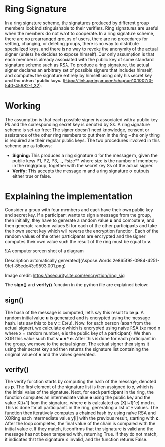 ﻿# Ring Signature
In a ring signature scheme, the signatures produced by different group members look indistinguishable to their verifiers. Ring signatures are useful when the members do not want to cooperate. In a ring signature scheme, there are no prearranged groups of users, there are no procedures for setting, changing, or deleting groups, there is no way to distribute specialized keys, and there is no way to revoke the anonymity of the actual signer (unless he decides to expose himself). Our only assumption is that each member is already associated with the public key of some standard signature scheme such as RSA. To produce a ring signature, the actual signer declares an arbitrary set of possible signers that includes himself, and computes the signature entirely by himself using only his secret key and the others’ public keys. (<https://link.springer.com/chapter/10.1007/3-540-45682-1_32>). 
# Working
The assumption is that each possible signer is associated with a public key Pk and the corresponding secret key is denoted by Sk. A ring signature scheme is set-up free: The signer doesn’t need knowledge, consent or assistance of the other ring members to put them in the ring – the only thing is required are their regular public keys. The two procedures involved in this scheme are as follows:

- **Signing:** This produces a ring signature σ for the message m, given the public keys P1,  P2,  P3,…,  Psize** where size is the number of members in the ring/group, together with the secret key  Ss of the actual signer.
- **Verify:** This accepts the message m and a ring signature σ, outputs either true or false.
# Explaining the implementation
Consider a group with four members and each have their own public key and secret key. If a participant wants to sign a message from the group, then initially, they have to generate a random value **u** and compute **v**, and then generate random values Si for each of the other participants and take their own secret key which will reverse the encryption function. Each of the random values of the other participants are encrypted and the signer computes their own value such the result of the ring must be equal to **v**. 

![A computer screen shot of a diagram

Description automatically generated](Aspose.Words.2e865f99-0984-4251-9fef-85edc43c9593.001.png)

Image credit: <https://asecuritysite.com/encryption/ring_sig>

The **sign()** and **verify()** function in the python file are explained below:
## sign()
The hash of the message is computed, let’s say this result to be **p**. A random initial value **u** is generated and is encrypted using the message hash, lets say this to be **v =** Ep(u). Now, for each person (apart from the actual signer), we calculate **e** which is encrypted using naïve RSA (xe mod n where x = random number, e is the public key of a participant). We then XOR this value such that **v = v ^ e**. After this is done for each participant in the group, we move to the actual signer. The actual signer then signs it using their secret key and then returns the signature list containing the original value of **v** and the values generated.
## verify()
The verify function starts by computing the hash of the message, denoted as **p**. The first element of the signature list is then assigned to **c**, which is the initial value of the signature. Next, for each participant in the ring, the function computes an intermediate value **e** using the public key and the value X[i+1] from the signature, where **e** is calculated as (X[i+1]^e) mod n. This is done for all participants in the ring, generating a list of y values. The function then iteratively computes a chained hash by using naïve RSA and XORing each intermediate value y[i] with the previous result, starting with **c**. After the loop completes, the final value of the chain is compared with the initial value c. If they match, it confirms that the signature is valid and the message has not been tampered with, returning True. If they do not match, it indicates that the signature is invalid, and the function returns False.
